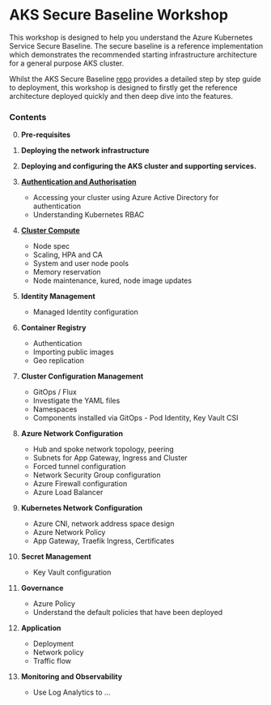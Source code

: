 # AKS Secure Baseline Workshop
This workshop is designed to help you understand the Azure Kubernetes Service Secure Baseline. The secure baseline is a reference implementation which demonstrates the recommended starting infrastructure architecture for a general purpose AKS cluster.

Whilst the AKS Secure Baseline [repo](https://github.com/mspnp/aks-secure-baseline) provides a detailed step by step guide to deployment, this workshop is designed to firstly get the reference architecture deployed quickly and then deep dive into the features.

### **Contents**

0. **Pre-requisites**
1. **Deploying the network infrastructure**
2. **Deploying and configuring the AKS cluster and supporting services.**

3. [**Authentication and Authorisation**](03-AuthNandAuthZ.md)
    - Accessing your cluster using Azure Active Directory for authentication
    - Understanding Kubernetes RBAC

4. [**Cluster Compute**](04-ClusterCompute.md)
    - Node spec
    - Scaling, HPA and CA
    - System and user node pools
    - Memory reservation
    - Node maintenance, kured, node image updates

5. **Identity Management**
    - Managed Identity configuration

6. **Container Registry**
    - Authentication
    - Importing public images
    - Geo replication

7. **Cluster Configuration Management**
    - GitOps / Flux
    - Investigate the YAML files
    - Namespaces
    - Components installed via GitOps - Pod Identity, Key Vault CSI

8. **Azure Network Configuration**
    - Hub and spoke network topology, peering
    - Subnets for App Gateway, Ingress and Cluster
    - Forced tunnel configuration
    - Network Security Group configuration
    - Azure Firewall configuration
    - Azure Load Balancer

9. **Kubernetes Network Configuration**
    - Azure CNI, network address space design
    - Azure Network Policy
    - App Gateway, Traefik Ingress, Certificates

10. **Secret Management**
    - Key Vault configuration

11. **Governance**
    - Azure Policy
    - Understand the default policies that have been deployed

12. **Application**
    - Deployment
    - Network policy
    - Traffic flow

13. **Monitoring and Observability**
    - Use Log Analytics to ...
